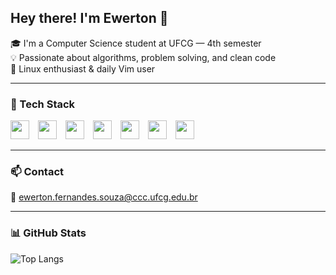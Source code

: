 ## Hey there! I'm Ewerton 👋

🎓 I'm a Computer Science student at UFCG — 4th semester  
💡 Passionate about algorithms, problem solving, and clean code  
🐧 Linux enthusiast & daily Vim user  

---

### 🚀 Tech Stack

<div style="display: inline-block; margin-right: 10px;">
  <img src="https://cdn.jsdelivr.net/gh/devicons/devicon/icons/python/python-original.svg" width="30"/>
</div>
<div style="display: inline-block; margin-right: 10px;">
  <img src="https://cdn.jsdelivr.net/gh/devicons/devicon/icons/java/java-original.svg" width="30"/>
</div>
<div style="display: inline-block; margin-right: 10px;">
  <img src="https://cdn.jsdelivr.net/gh/devicons/devicon/icons/mysql/mysql-original.svg" width="30"/>
</div>
<div style="display: inline-block; margin-right: 10px;">
  <img src="https://cdn.jsdelivr.net/gh/devicons/devicon/icons/haskell/haskell-original.svg" width="30"/>
</div>
<div style="display: inline-block; margin-right: 10px;">
  <img src="https://upload.wikimedia.org/wikipedia/commons/thumb/8/87/SWI_Prolog_logo.png/600px-SWI_Prolog_logo.png" width="30"/>
</div>
<div style="display: inline-block; margin-right: 10px;">
  <img src="https://cdn.jsdelivr.net/gh/devicons/devicon/icons/vim/vim-original.svg" width="30"/>
</div>
<div style="display: inline-block; margin-right: 10px;">
  <img src="https://cdn.jsdelivr.net/gh/devicons/devicon/icons/linux/linux-original.svg" width="30"/>
</div>

---

### 📫 Contact

📧 ewerton.fernandes.souza@ccc.ufcg.edu.br

---

### 📊 GitHub Stats

![Top Langs](https://github-readme-stats.vercel.app/api/top-langs/?username=ewerrrton&layout=compact&theme=tokyonight)
